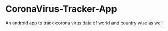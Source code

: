 # CoronaVirus-Tracker-App
An android app to track corona virus data of world and country wise as well
